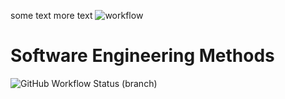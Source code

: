some text
more text
![workflow](https://github.com/40617844/sem/actions/workflows/main.yml/badge.svg)
# Software Engineering Methods
![GitHub Workflow Status (branch)](https://img.shields.io/github/actions/workflow/status/40617844/sem/main.yml?branch=develop)

